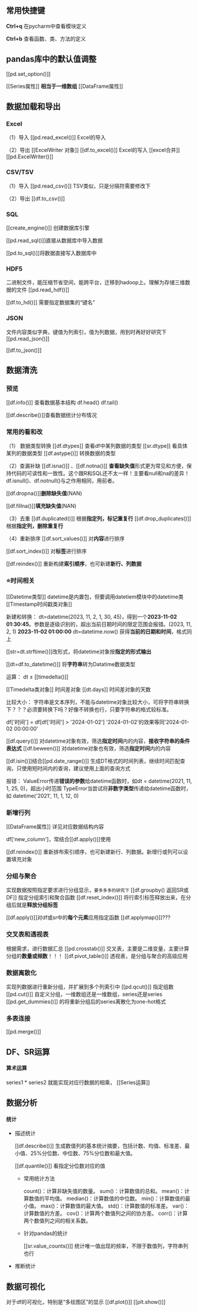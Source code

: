 ## 常用快捷键
**Ctrl+q** 在pycharm中查看模块定义

**Ctrl+b** 查看函数、类、方法的定义
## pandas库中的默认值调整
[[pd.set_option()]]

[[Series属性]] **相当于一维数组**
[[DataFrame属性]]


## 数据加载和导出
### Excel
（1）导入
[[pd.read_excel()]] Excel的导入

（2）导出
[[ExcelWriter 对象]] 
[[df.to_excel()]] Excel的写入
[[excel合并]]
[[pd.ExcelWriter()]]
### CSV/TSV
（1）导入
[[pd.read_csv()]] 
TSV类似，只是分隔符需要修改下

（2）导出
[[df.to_csv()]]

### SQL
[[create_engine()]] 创建数据库引擎

[[pd.read_sql()]]直接从数据库中导入数据

[[pd.to_sql()]]将数据直接写入数据库中

### HDF5
二进制文件，能压缩节省空间，能跨平台，迁移到hadoop上。理解为存储三维数据的文件
[[pd.read_hdf()]]

[[df.to_hd()]] 需要指定数据集的“键名”

### JSON
文件内容类似字典，键值为列索引，值为列数据，用到时再好好研究下
[[pd.read_json()]] 

[[df.to_json()]] 

## 数据清洗
### 预览
[[df.info()]] 查看数据基本结构
df.head()
df.tail()

[[df.describe()]]查看数据统计分布情况
### 常用的看和改
（1） 数据类型转换
[[df.dtypes]]  查看df中某列数据的类型
[[sr.dtype]] 看具体某列的数据类型
[[df.astype()]]  转换数据的类型


（2）查漏补缺
[[df.isna()]] 、[[df.notna()]] **查看缺失值**形式更为常见和方便，保持代码的可读性和一致性。这个跟R和SQL还不太一样！主要看null和na的差异！df.isnull()、df.notnull()与之作用相同，用前者。

[[df.dropna()]]**删除缺失值**(NAN)

[[df.fillna()]]**填充缺失值**(NAN)

（3）去重
[[df.duplicated()]] 根据**指定列，标记重复行**
[[df.drop_duplicates()]]根据**指定列，删除重复行**


（4）重新排序
[[df.sort_values()]] 对**内容**进行排序

[[df.sort_index()]] 对**标签**进行排序

[[df.reindex()]] 重新构建**索引顺序**，也可新建**新行、列数据**

### ⭐时间相关
[[Datetime类型]] datetime是内置包，但要调用datetiem模块中的datetime类
[[Timestamp时间戳类对象]] 

新建和转换：
dt=datetime(2023, 11, 2, 1, 30, 45)，得到一个**2023-11-02 01:30:45**。参数是逐级识别的，超出当前日期时间的限定范围会报错。(2023, 11, 2, 1) **2023-11-02 01:00:00**
dt=datetime.now() 获得**当前的日期和时间**，格式同上

[[str=dt.strftime()]]改形式，将datetime对象按**指定的形式输出**

[[dt=df.to_datetime()]] 将**字符串**转为Datatime数据类型

运算：
dt ± [[timedelta()]]

[[Timedelta类对象]] 时间差对象
[[dt.days]] 时间差对象的天数


比较大小：
字符串是文本序列，不能与datetime对象比较大小，可将字符串转换下？？？必须要转换下吗？好像不转换也行，只要字符串的格式较标准。

df['时间'] = df[df['时间'] > '2024-01-02']
'2024-01-02'的效果等同'2024-01-02 00:00:00'

[[df.query()]] 对datetime对象有效，筛选**指定时间**内的内容，**接收字符串的条件表达式**
[[df.beween()]] 对datetime对象也有效，筛选**指定时间**内的内容

[[df.isin()]]结合[[pd.date_range()]] 生成DT格式的时间列表，继续时间匹配查询，只使用短时间内的查询，建议使用上面的查询方式

报错：
ValueError传递**错误的参数**给datetime函数时，如dt = datetime(2021, 11, 1, 25, 0)，超出小时范围
TypeError当尝试将**非数字类型**传递给datetime函数时，如 datetime('2021', 11, 1, 12, 0)

### 新增行列
[[DataFrame属性]] 详见对应数据结构内容

df['new_column']，常结合[[df.apply()]]使用

[[df.reindex()]] 重新排布索引顺序，也可新建新行、列数据。新增行或列可以设置填充对象

### 分组与聚合
实现数据按照指定要求进行分组显示，`要多多多的研究下`
[[df.groupby() 返回SR或DF]]  指定分组索引和聚合函数
[[df.reset_index()]] 将行索引标签释放出来，在分组后就是**释放分组标签**

[[df.apply()]]对df或sr中的**每个元素**应用指定函数
[[df.applymap()]]???

### 交叉表和透视表
根据需求，进行数据汇总
[[pd.crosstab()]] 交叉表，主要是二维变量，主要计算分组的**数量或频数**！！！
[[df.pivot_table()]] 透视表，是分组与聚合的高级应用

### 数据离散化
实现列数据进行重新分组，并扩展到多个列索引中
[[pd.qcut()]] 指定组数
[[pd.cut()]] 自定义分组，一维数组还是一维数组，series还是series
[[pd.get_dummies()]] 的将重新分组后的series离散化为one-hot格式

### 多表连接
[[pd.merge()]]

## DF、SR运算
#### 算术运算
series1 * series2 就能实现对应行数据的相乘，
[[Series运算]]

## 数据分析
#### 统计

- 描述统计

	[[df.describe()]] 生成数值列的基本统计摘要，包括计数、均值、标准差、最小值、25%分位数、中位数、75%分位数和最大值。

	[[df.quantile()]]  看指定分位数对应的值

	- 常用统计方法
		
		count()：计算非缺失值的数量。
		sum()：计算数值的总和。
		mean()：计算数值的平均值。
		median()：计算数值的中位数。
		min()：计算数值的最小值。
		max()：计算数值的最大值。
		std()：计算数值的标准差。
		var()：计算数值的方差。
		cov()：计算两个数值列之间的协方差。
		corr()：计算两个数值列之间的相关系数。

	- 针对pandas的统计

		[[sr.value_counts()]] 统计唯一值出现的频率，不限于数值列，字符串列也行



- 推断统计



## 数据可视化
对于df的可视化，特别是“多绘图区”的显示
[[df.plot()]]
[[plt.show()]]

